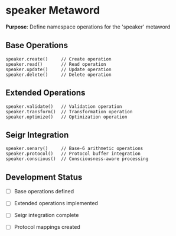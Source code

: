 # speaker Metaword

**Purpose**: Define namespace operations for the 'speaker' metaword

## Base Operations

```hyphos
speaker.create()     // Create operation
speaker.read()       // Read operation  
speaker.update()     // Update operation
speaker.delete()     // Delete operation
```

## Extended Operations

```hyphos
speaker.validate()   // Validation operation
speaker.transform()  // Transformation operation
speaker.optimize()   // Optimization operation
```

## Seigr Integration

```hyphos
speaker.senary()     // Base-6 arithmetic operations
speaker.protocol()   // Protocol buffer integration
speaker.conscious()  // Consciousness-aware processing
```

## Development Status

- [ ] Base operations defined
- [ ] Extended operations implemented  
- [ ] Seigr integration complete
- [ ] Protocol mappings created

